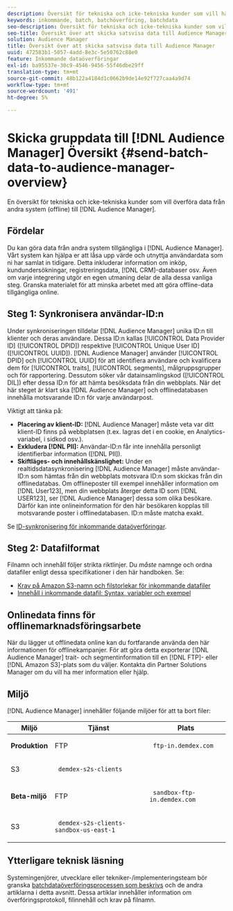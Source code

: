```yaml
---
description: Översikt för tekniska och icke-tekniska kunder som vill hämta data från andra system (offline) till Audience Manager.
keywords: inkommande, batch, batchöverföring, batchdata
seo-description: Översikt för tekniska och icke-tekniska kunder som vill hämta data från andra system (offline) till Audience Manager. Om du vill göra det använder du alternativet för batchöverföring i Audience Manager.
seo-title: Översikt över att skicka satsvisa data till Audience Manager
solution: Audience Manager
title: Översikt över att skicka satsvisa data till Audience Manager
uuid: 472583b1-5057-4add-8e3c-5e50762c88e0
feature: Inkommande dataöverföringar
exl-id: ba95537e-30c9-4546-9456-55f46dbe29ff
translation-type: tm+mt
source-git-commit: 48b122a4184d1c0662b9de14e92f727caa4a9d74
workflow-type: tm+mt
source-wordcount: '491'
ht-degree: 5%

---
```


# Skicka gruppdata till [!DNL Audience Manager] Översikt {#send-batch-data-to-audience-manager-overview}

En översikt för tekniska och icke-tekniska kunder som vill överföra data från andra system (offline) till [!DNL Audience Manager].

## Fördelar

Du kan göra data från andra system tillgängliga i [!DNL Audience Manager]. Vårt system kan hjälpa er att låsa upp värde och utnyttja användardata som ni har samlat in tidigare. Detta inkluderar information om inköp, kundundersökningar, registreringsdata, [!DNL CRM]-databaser osv. Även om varje integrering utgör en egen utmaning delar de alla dessa vanliga steg. Granska materialet för att minska arbetet med att göra offline-data tillgängliga online.

## Steg 1: Synkronisera användar-ID:n

Under synkroniseringen tilldelar [!DNL Audience Manager] unika ID:n till klienter och deras användare. Dessa ID:n kallas [!UICONTROL Data Provider ID] ([!UICONTROL DPID]) respektive [!UICONTROL Unique User ID] ([!UICONTROL UUID]). [!DNL Audience Manager] använder  [!UICONTROL DPID] och  [!UICONTROL UUID] för att identifiera användare och kvalificera dem för  [!UICONTROL traits],  [!UICONTROL segments], målgruppsgrupper och för rapportering. Dessutom söker vår datainsamlingskod ([!UICONTROL DIL]) efter dessa ID:n för att hämta besöksdata från din webbplats. När det här steget är klart ska [!DNL Audience Manager] och offlinedatabasen innehålla motsvarande ID:n för varje användarpost.

Viktigt att tänka på:

* **Placering av klient-ID:** [!DNL Audience Manager] måste veta var ditt klient-ID finns på webbplatsen (t.ex. lagras det i en cookie, en Analytics-variabel, i sidkod osv.).
* **Exkludera  [!DNL PII]:** Användar-ID:n får inte innehålla personligt identifierbar information ([!DNL PII]).
* **Skiftläges- och innehållskänslighet:** Under en realtidsdatasynkronisering  [!DNL Audience Manager] måste användar-ID:n som hämtas från din webbplats motsvara ID:n som skickas från din offlinedatabas. Om offlineposter till exempel innehåller information om [!DNL User123], men din webbplats återger detta ID som [!DNL USER123], ser [!DNL Audience Manager] dessa som olika besökare. Därför kan inte onlineinformation för den här besökaren kopplas till motsvarande poster i offlinedatabasen. ID:n måste matcha exakt.

Se [ID-synkronisering för inkommande dataöverföringar](../../../integration/sending-audience-data/batch-data-transfer-explained/id-sync-http.md).

## Steg 2: Datafilformat

Filnamn och innehåll följer strikta riktlinjer. Du *måste* namnge och ordna datafiler enligt dessa specifikationer i den här handboken. Se:

* [Krav på Amazon S3-namn och filstorlekar för inkommande datafiler](../../../integration/sending-audience-data/batch-data-transfer-explained/inbound-s3-filenames.md)
* [Innehåll i inkommande datafil: Syntax, variabler och exempel](../../../integration/sending-audience-data/batch-data-transfer-explained/inbound-file-contents.md)

## Onlinedata finns för offlinemarknadsföringsarbete

När du lägger ut offlinedata online kan du fortfarande använda den här informationen för offlinekampanjer. För att göra detta exporterar [!DNL Audience Manager] trait- och segmentinformation till en [!DNL FTP]- eller [!DNL Amazon S3]-plats som du väljer. Kontakta din Partner Solutions Manager om du vill ha mer information eller hjälp.

## Miljö

[!DNL Audience Manager] innehåller följande miljöer för att ta bort filer:

<table id="table_A61AA64578944B23B5A7355F2A76E882"> 
 <thead> 
  <tr> 
   <th colname="col1" class="entry"> Miljö </th> 
   <th colname="col02" class="entry"> Tjänst </th> 
   <th colname="col2" class="entry"> Plats </th> 
  </tr> 
 </thead>
 <tbody> 
  <tr> 
   <td colname="col1" morerows="1"> <b>Produktion</b> </td> 
   <td colname="col02"> FTP </td> 
   <td colname="col2"> <p> <code> ftp-in.demdex.com</code> </p> </td> 
  </tr> 
  <tr> 
   <td colname="col02"> S3 </td> 
   <td colname="col2"> <p> <code> demdex-s2s-clients</code> </p> </td> 
  </tr> 
  <tr> 
   <td colname="col1" morerows="1"> <b>Beta-miljö</b> </td> 
   <td colname="col02"> FTP </td> 
   <td colname="col2"> <p><code> sandbox-ftp-in.demdex.com</code> </p> </td> 
  </tr> 
  <tr> 
   <td colname="col02"> S3 </td> 
   <td colname="col2"> <p> <code> demdex-s2s-clients-sandbox-us-east-1</code> </p> </td> 
  </tr> 
 </tbody> 
</table>

## Ytterligare teknisk läsning

Systemingenjörer, utvecklare eller tekniker-/implementeringsteam bör granska [batchdataöverföringsprocessen som beskrivs](../../../integration/sending-audience-data/batch-data-transfer-explained/batch-data-transfer-explained.md) och de andra artiklarna i detta avsnitt. Dessa artiklar innehåller information om överföringsprotokoll, filinnehåll och krav på filnamn.

